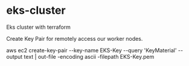 # eks-cluster
Eks cluster with terraform

Create Key Pair for remotely access our worker nodes.

aws ec2 create-key-pair --key-name EKS-Key --query 'KeyMaterial' --output text | out-file -encoding ascii -filepath EKS-Key.pem
